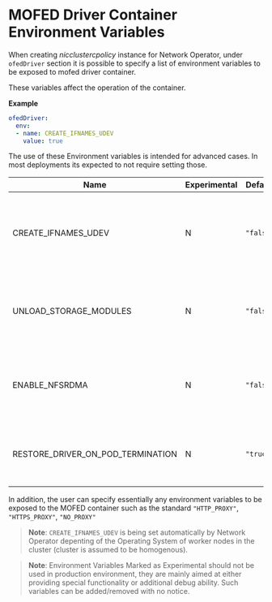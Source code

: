 # MOFED Driver Container Environment Variables

When creating _nicclustercpolicy_ instance for Network Operator, under `ofedDriver` section
it is possible to specify a list of environment variables to be exposed to mofed driver container.

These variables affect the operation of the container.

__Example__

```yaml
ofedDriver:
  env:
  - name: CREATE_IFNAMES_UDEV
    value: true
```

The use of these Environment variables is intended for advanced cases.
In most deployments its expected to not require setting those.

| Name | Experimental | Default | Description |
| ---- | ------------ | ------- | ----------- |
| CREATE_IFNAMES_UDEV |N|`"false"`| create udev rule to preserve "old-style" path based netdev names e.g `enp3s0f0`|
| UNLOAD_STORAGE_MODULES |N|`"false"`| unload host storage modules prior to loading mofed modules  |
| ENABLE_NFSRDMA |N|`"false"`| enable loading of nfs relates storage modules from mofed container|
| RESTORE_DRIVER_ON_POD_TERMINATION |N|`"true"`| restore host drivers when container is gracefully stopped |

In addition, the user can specify essentially any environment variables to be exposed to the MOFED container such as
the standard `"HTTP_PROXY"`, `"HTTPS_PROXY"`, `"NO_PROXY"`

> __Note__: `CREATE_IFNAMES_UDEV` is being set automatically by Network Operator depenting of the Operating System of worker nodes
> in the cluster (cluster is assumed to be homogenous).

> __Note__: Environment Variables Marked as Experimental should not be used in production environment, they are mainly aimed at
> either providing special functionality or additional debug ability. Such variables can be added/removed with no notice.
